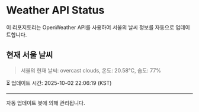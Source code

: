 
# Weather API Status

이 리포지토리는 OpenWeather API를 사용하여 서울의 날씨 정보를 자동으로 업데이트합니다.

## 현재 서울 날씨
> 서울의 현재 날씨: overcast clouds, 온도: 20.58°C, 습도: 77%

⏳ 업데이트 시간: 2025-10-02 22:06:19 (KST)

---
자동 업데이트 봇에 의해 관리됩니다.
